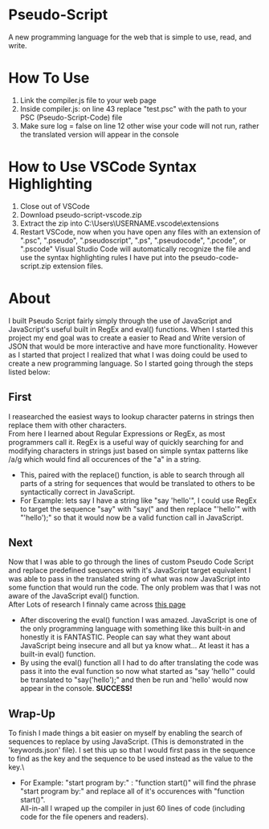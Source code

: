# Pseudo-Script
A new programming language for the web that is simple to use, read, and write.

# How To Use
1. Link the compiler.js file to your web page
2. Inside compiler.js: on line 43 replace "test.psc" with the path to your PSC (Pseudo-Script-Code) file
3. Make sure log = false on line 12 other wise your code will not run, rather the translated version will appear in the console

# How to Use VSCode Syntax Highlighting
1. Close out of VSCode
2. Download pseudo-script-vscode.zip
3. Extract the zip into C:\Users\USERNAME\.vscode\extensions
4. Restart VSCode, now when you have open any files with an extension of ".psc", ".pseudo", ".pseudoscript", ".ps", ".pseudocode", ".pcode", or ".pscode" Visual Studio Code will automatically recognize the file and use the syntax highlighting rules I have put into the pseudo-code-script.zip extension files.

# About
I built Pseudo Script fairly simply through the use of JavaScript and JavaScript's useful built in RegEx and eval() functions. When I started this project my end goal was to create a easier to Read and Write version of JSON that would be more interactive and have more functionality. However as I started that project I realized that what I was doing could be used to create a new programming language. So I started going through the steps listed below:

## First
I reasearched the easiest ways to lookup character paterns in strings then replace them with other characters.\
From here I learned about Regular Expressions or RegEx, as most programmers call it. RegEx is a useful way of quickly searching for and modifying characters in strings just based on simple syntax patterns like /a/g which would find all occurences of the "a" in a string.
* This, paired with the replace() function, is able to search through all parts of a string for sequences that would be translated to others to be syntactically correct in JavaScript. 
* For Example: lets say I have a string like "say 'hello'", I could use RegEx to target the sequence "say" with "say(" and then replace "'hello'" with "'hello');" so that it would now be a valid function call in JavaScript.

## Next
Now that I was able to go through the lines of custom Pseudo Code Script and replace predefined sequences with it's JavaScript target equivalent I was able to pass in the translated string of what was now JavaScript into some function that would run the code. The only problem was that I was not aware of the JavaScript eval() function.\
After Lots of research I finnaly came across [this page](https://developer.mozilla.org/en-US/docs/Web/JavaScript/Reference/Global_Objects/eval)
* After discovering the eval() function I was amazed. JavaScript is one of the only programming language with something like this built-in and honestly it is FANTASTIC. People can say what they want about JavaScript being insecure and all but ya know what... At least it has a built-in eval() function.
* By using the eval() function all I had to do after translating the code was pass it into the eval function so now what started as "say 'hello'" could be translated to "say('hello');" and then be run and 'hello' would now appear in the console. **SUCCESS!**

## Wrap-Up
To finish I made things a bit easier on myself by enabling the search of sequences to replace by using JavaScript. (This is demonstrated in the 'keywords.json' file). I set this up so that I would first pass in the sequence to find as the key and the sequence to be used instead as the value to the key.\
* For Example: "start program by:" : "function start()" will find the phrase "start program by:" and replace all of it's occurences with "function start()".\
All-in-all I wraped up the compiler in just 60 lines of code (including code for the file openers and readers).
